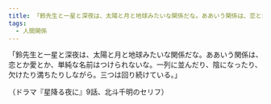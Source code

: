```yaml
---
title: 「鈴先生と一星と深夜は、太陽と月と地球みたいな関係だな。ああいう関係は、恋とか愛とか、単純な名前は
tags:
  - 人間関係
---
```

「鈴先生と一星と深夜は、太陽と月と地球みたいな関係だな。ああいう関係は、恋とか愛とか、単純な名前はつけられないな。一列に並んだり、陰になったり、欠けたり満ちたりしながら。三つは回り続けている。」

（ドラマ『星降る夜に』9話、北斗千明のセリフ）